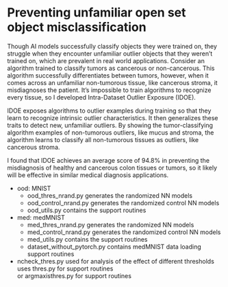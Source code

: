 # Preventing unfamiliar open set object misclassification  
Though AI models successfully classify objects they were trained on, they struggle when they encounter unfamiliar outlier objects that they weren’t trained on, which are prevalent in real world applications. Consider an algorithm trained to classify tumors as cancerous or non-cancerous. This algorithm successfully differentiates between tumors, however, when it comes across an unfamiliar non-tumorous tissue, like cancerous stroma, it misdiagnoses the patient. It’s impossible to train algorithms to recognize every tissue, so I developed Intra-Dataset Outlier Exposure (IDOE).
 
IDOE exposes algorithms to outlier examples during training so that they learn to recognize intrinsic outlier characteristics. It then generalizes these traits to detect new, unfamiliar outliers. By showing the tumor-classifying algorithm examples of non-tumorous outliers, like mucus and stroma, the algorithm learns to classify all non-tumorous tissues as outliers, like cancerous stroma.

I found that IDOE achieves an average score of 94.8% in preventing the misdiagnosis of healthy and cancerous colon tissues or tumors, so it likely will be effective in similar medical diagnosis applications.


* ood: MNIST  
  * ood_thres_nrand.py generates the randomized NN models  
  * ood_control_nrand.py generates the randomized control NN models  
  * ood_utils.py contains the support routines  
* med: medMNIST  
  * med_thres_nrand.py generates the randomized NN models  
  * med_control_nrand.py generates the randomized control NN models  
  * med_utils.py contains the support routines  
  * dataset_without_pytorch.py contains medMNIST data loading support routines  
* ncheck_thres.py used for analysis of the effect of different thresholds  
uses thres.py for support routines  
or argmaxisthres.py for support routines  

